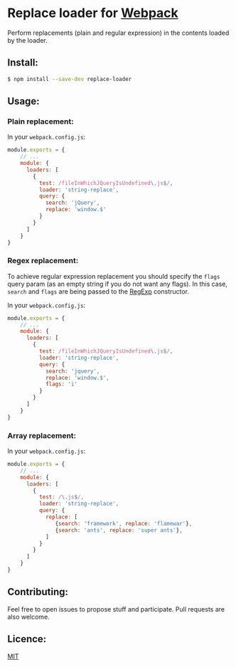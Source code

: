 # Replace loader for [Webpack](http://webpack.github.io/)

Perform replacements (plain and regular expression) in the contents loaded by the loader.

## Install:

```bash
$ npm install --save-dev replace-loader
```

## Usage:

### Plain replacement:

In your `webpack.config.js`:

```javascript
module.exports = {
    // ...
    module: {
      loaders: [
        {
          test: /fileInWhichJQueryIsUndefined\.js$/,
          loader: 'string-replace',
          query: {
            search: 'jQuery',
            replace: 'window.$'
          }
        }
      ]
    }
}
```

### Regex replacement:

To achieve regular expression replacement you should specify the `flags` query param
(as an empty string if you do not want any flags). In this case, `search` and `flags` are being
passed to the [RegExp](https://developer.mozilla.org/en-US/docs/Web/JavaScript/Reference/Global_Objects/RegExp) constructor.

In your `webpack.config.js`:

```javascript
module.exports = {
    // ...
    module: {
      loaders: [
        {
          test: /fileInWhichJQueryIsUndefined\.js$/,
          loader: 'string-replace',
          query: {
            search: 'jquery',
            replace: 'window.$',
            flags: 'i'
          }
        }
      ]
    }
}
```

### Array replacement:

In your `webpack.config.js`:

```javascript
module.exports = {
    // ...
    module: {
      loaders: [
        {
          test: /\.js$/,
          loader: 'string-replace',
          query: {
            replace: [
               {search: 'framework', replace: 'flamewar'},
               {search: 'ants', replace: 'super ants'},
            ]
          }
        }
      ]
    }
}
```

## Contributing:

Feel free to open issues to propose stuff and participate. Pull requests are also welcome.

## Licence:

[MIT](http://en.wikipedia.org/wiki/MIT_License)
